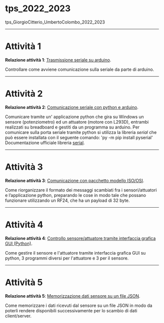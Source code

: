 # tps_2022_2023
tps_GiorgioCitterio_UmbertoColombo_2022_2023       

---

# Attività 1

**Relazione attività 1**: [Trasmissione seriale su arduino](01_TrasmissioneSerialeArduino/01_TrasmissioneSerialeArduino_Relazione.pdf).

Controllare come avviene comunicazione sulla seriale da parte di arduino.

---

# Attività 2

**Relazione attività 2**: [Comunicazione seriale con python e arduino](02_Python-2-Seriale/02_Python_2_Seriale_Relazione.pdf).

Comunicare tramite un' applicazione python che gira su Windows un sensore (potenziometro)  ed  un  attuatore  (motore  con 
L293D), entrambi realizzati su breadboard e gestiti da un programma su arduino.
Per comunicare sulla porta seriale tramite python si utilizza la libreria *serial* che può essere installata con il seguente comando:
'py -m pip install pyserial'
Documentazione ufficiale libreria [serial](https://pyserial.readthedocs.io/en/latest/pyserial.html).

---

# Attività 3

**Relazione attività 3**: [Comunicazione con pacchetto modello ISO/OSI](03_Python-3-Pacchetto_livello_3_7_del%20modello_ISO-OSI_su_seriale/03_Python_3_Pacchetto_livello_3_7_modello_ISOOSI_su_seriale_Relazione.pdf).

Come riorganizzare il formato dei messaggi scambiati fra i sensori/attuatori e l’applicazione python, preparando le cose in modo tale che possano funzionare utilizzando un RF24, che ha un payload di 32 byte.

---

# Attività 4

**Relazione attività 4**: [Controllo sensore/attuatore tramite interfaccia grafica GUI (Python)](04_Python-4-GUI/04_Python_4_GUI_Relazione.pdf).

Come gestire il sensore e l'attuatore tramite interfaccia grafica GUI su python, 3 programmi diversi per l'attuatore e 3 per il sensore.

---

# Attività 5

**Relazione attività 5**: [Memorizzazione dati sensore su un file JSON](05_Python-5-JSON/05_Python_5_JSON_Relazione.pdf).

Come memorizzare i dati ricevuti dal sensore su un file JSON in modo da poterli rendere disponibili successivamente per lo scambio di dati client/server.